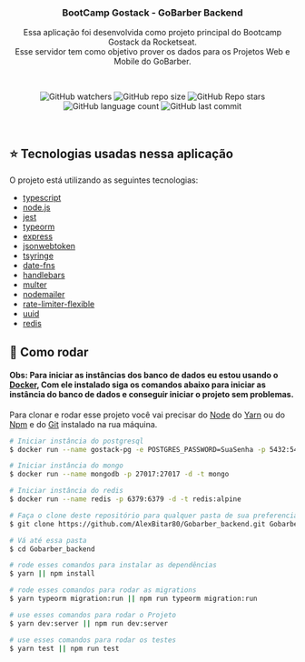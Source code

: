<h3 align="center">
	BootCamp Gostack - GoBarber Backend
</h3>

</div>
<p align="center">
  Essa aplicação foi desenvolvida como projeto principal do Bootcamp Gostack da Rocketseat. <br/>
  Esse servidor tem como objetivo prover os dados para os Projetos Web e Mobile do GoBarber.
</p>

<br/>

<p align="center">
  <img alt="GitHub watchers" src="https://img.shields.io/github/watchers/AlexBitar80/Gobarber_backend?style=social">

  <img alt="GitHub repo size" src="https://img.shields.io/github/repo-size/AlexBitar80/Gobarber_backend">

  <img alt="GitHub Repo stars" src="https://img.shields.io/github/stars/AlexBitar80/Gobarber_backend?style=social">

  <img alt="GitHub language count" src="https://img.shields.io/github/languages/count/AlexBitar80/Gobarber_backend">

  <img alt="GitHub last commit" src="https://img.shields.io/github/last-commit/AlexBitar80/Gobarber_backend">
</p>

<br/>

## :star: Tecnologias usadas nessa aplicação

O projeto está utilizando as seguintes tecnologias:

-  [typescript](https://www.typescriptlang.org/)
-  [node.js](https://nodejs.org/en/)
-  [jest](https://jestjs.io/)
-  [typeorm](https://typeorm.io/#/)
-  [express](https://expressjs.com/pt-br/)
-  [jsonwebtoken](https://github.com/auth0/node-jsonwebtoken)
-  [tsyringe](https://github.com/microsoft/tsyringe)
-  [date-fns](https://date-fns.org/)
-  [handlebars](https://handlebarsjs.com/guide/)
-  [multer](https://github.com/expressjs/multer)
-  [nodemailer](https://nodemailer.com/about/)
-  [rate-limiter-flexible](https://github.com/animir/node-rate-limiter-flexible)
-  [uuid](https://github.com/uuidjs/uuid)
-  [redis](https://github.com/redis/redis)

## :rocket: Como rodar

<h4>
  <strong>Obs: Para iniciar as instâncias dos banco de dados eu estou usando o <a href="https://docs.docker.com/">Docker</a>, Com ele instalado siga os comandos abaixo para iniciar as instância do banco de dados e conseguir iniciar o projeto sem problemas. </strong>
</h4>

Para clonar e rodar esse projeto você vai precisar do [Node](https://nodejs.org/en/) do [Yarn](https://yarnpkg.com/) ou do [Npm](https://www.npmjs.com/get-npm) e do [Git](https://git-scm.com/) instalado na rua máquina.

```bash
# Iniciar instância do postgresql
$ docker run --name gostack-pg -e POSTGRES_PASSWORD=SuaSenha -p 5432:5432 -d postgres

# Iniciar instância do mongo
$ docker run --name mongodb -p 27017:27017 -d -t mongo

# Iniciar instância do redis
$ docker run --name redis -p 6379:6379 -d -t redis:alpine

# Faça o clone deste repositório para qualquer pasta de sua preferencia
$ git clone https://github.com/AlexBitar80/Gobarber_backend.git Gobarber_backend

# Vá até essa pasta
$ cd Gobarber_backend

# rode esses comandos para instalar as dependências
$ yarn || npm install

# rode esses comandos para rodar as migrations
$ yarn typeorm migration:run || npm run typeorm migration:run

# use esses comandos para rodar o Projeto
$ yarn dev:server || npm run dev:server

# use esses comandos para rodar os testes
$ yarn test || npm run test
```
